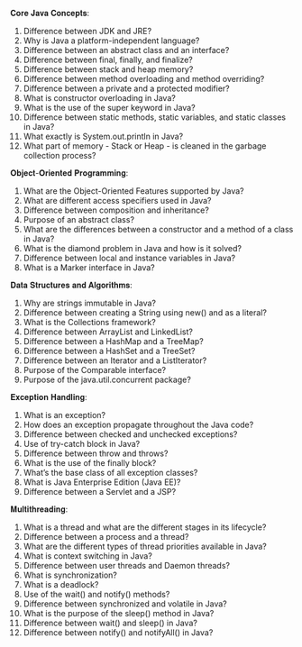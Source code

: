 𝐂𝐨𝐫𝐞 𝐉𝐚𝐯𝐚 𝐂𝐨𝐧𝐜𝐞𝐩𝐭𝐬:
1. Difference between JDK and JRE?
2. Why is Java a platform-independent language?
3. Difference between an abstract class and an interface?
4. Difference between final, finally, and finalize?
5. Difference between stack and heap memory?
6. Difference between method overloading and method overriding?
7. Difference between a private and a protected modifier?
8. What is constructor overloading in Java?
9. What is the use of the super keyword in Java?
10. Difference between static methods, static variables, and static classes in Java?
11. What exactly is System.out.println in Java?
12. What part of memory - Stack or Heap - is cleaned in the garbage collection process?

𝐎𝐛𝐣𝐞𝐜𝐭-𝐎𝐫𝐢𝐞𝐧𝐭𝐞𝐝 𝐏𝐫𝐨𝐠𝐫𝐚𝐦𝐦𝐢𝐧𝐠:
1. What are the Object-Oriented Features supported by Java?
2. What are different access specifiers used in Java?
3. Difference between composition and inheritance?
4. Purpose of an abstract class?
5. What are the differences between a constructor and a method of a class in Java?
6. What is the diamond problem in Java and how is it solved?
7. Difference between local and instance variables in Java?
8. What is a Marker interface in Java?

𝐃𝐚𝐭𝐚 𝐒𝐭𝐫𝐮𝐜𝐭𝐮𝐫𝐞𝐬 𝐚𝐧𝐝 𝐀𝐥𝐠𝐨𝐫𝐢𝐭𝐡𝐦𝐬:
1. Why are strings immutable in Java?
2. Difference between creating a String using new() and as a literal?
3. What is the Collections framework?
4. Difference between ArrayList and LinkedList?
5. Difference between a HashMap and a TreeMap?
6. Difference between a HashSet and a TreeSet?
7. Difference between an Iterator and a ListIterator?
8. Purpose of the Comparable interface?
9. Purpose of the java.util.concurrent package?

𝐄𝐱𝐜𝐞𝐩𝐭𝐢𝐨𝐧 𝐇𝐚𝐧𝐝𝐥𝐢𝐧𝐠:
1. What is an exception?
2. How does an exception propagate throughout the Java code?
3. Difference between checked and unchecked exceptions?
4. Use of try-catch block in Java?
5. Difference between throw and throws?
6. What is the use of the finally block?
7. What’s the base class of all exception classes?
8. What is Java Enterprise Edition (Java EE)?
9. Difference between a Servlet and a JSP?

𝐌𝐮𝐥𝐭𝐢𝐭𝐡𝐫𝐞𝐚𝐝𝐢𝐧𝐠:
1. What is a thread and what are the different stages in its lifecycle?
2. Difference between a process and a thread?
3. What are the different types of thread priorities available in Java?
4. What is context switching in Java?
5. Difference between user threads and Daemon threads?
6. What is synchronization?
7. What is a deadlock?
8. Use of the wait() and notify() methods?
9. Difference between synchronized and volatile in Java?
10. What is the purpose of the sleep() method in Java?
11. Difference between wait() and sleep() in Java?
12. Difference between notify() and notifyAll() in Java?
